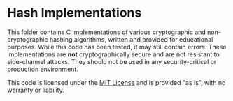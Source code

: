 # Hash Implementations

This folder contains C implementations of various cryptographic and non-cryptographic hashing algorithms,
written and provided for educational purposes. While this code has been tested, it may still contain errors. These
implementations are **not** cryptographically secure and are not resistant to side-channel attacks.
They should not be used in any security-critical or production environment.

This code is licensed under the [MIT License](../../LICENSE) and is provided "as is", with no warranty or liability.

